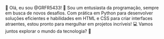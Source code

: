 👋 Olá, eu sou @GRFR5433! 🚀 Sou um entusiasta da programação, sempre em busca de novos desafios. Com prática em Python para desenvolver soluções eficientes e habilidades em HTML e CSS para criar interfaces atraentes, estou pronto para mergulhar em projetos incríveis! 💻 Vamos juntos explorar o mundo da tecnologia? 🌟
